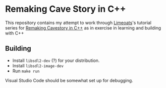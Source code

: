 # Remaking Cave Story in C++

This repository contains my attempt to work through [Limeoats](https://github.com/limeoats)'s tutorial series for [Remaking Cavestory in C++](https://www.youtube.com/watch?v=ETvApbD5xRo&list=PLNOBk_id22bw6LXhrGfhVwqQIa-M2MsLa) as in exercise in learning and building with C++

## Building

* Install `libsdl2-dev` (?) for your distribution.
* Install `libsdl2-image-dev`
* Run `make run`

Visual Studio Code should be somewhat set up for debugging.
